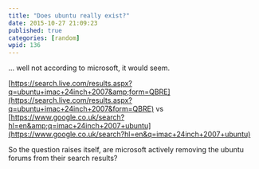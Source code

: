 ```yaml
---
title: "Does ubuntu really exist?"
date: 2015-10-27 21:09:23
published: true
categories: [random]
wpid: 136
---
```


... well not according to microsoft, it would seem.

[https://search.live.com/results.aspx?q=ubuntu+imac+24inch+2007&amp;form=QBRE](https://search.live.com/results.aspx?q=ubuntu+imac+24inch+2007&form=QBRE) vs [https://www.google.co.uk/search?hl=en&amp;q=imac+24inch+2007+ubuntu](https://www.google.co.uk/search?hl=en&q=imac+24inch+2007+ubuntu)

So the question raises itself, are microsoft actively removing the ubuntu forums from their search results?